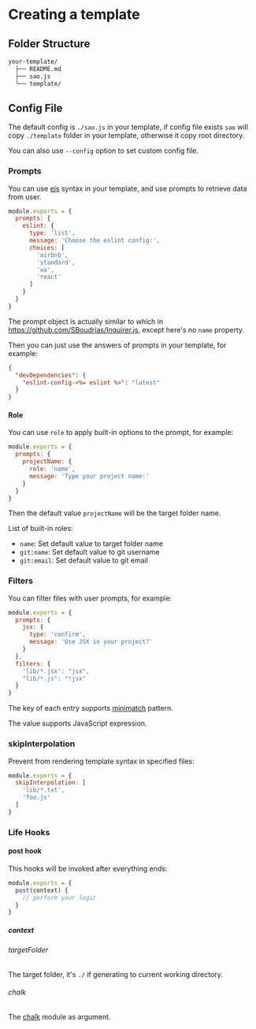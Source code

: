 # Creating a template

## Folder Structure

```bash
your-template/
  ├── README.md
  ├── sao.js
  └── template/
```

## Config File

The default config is `./sao.js` in your template, if config file exists `sao` will copy `./template` folder in your template, otherwise it copy root directory.

You can also use `--config` option to set custom config file.

### Prompts

You can use [ejs](http://ejs.co/) syntax in your template, and use prompts to retrieve data from user.

```js
module.exports = {
  prompts: {
    eslint: {
      type: 'list',
      message: 'Choose the eslint config:',
      choices: [
        'airbnb',
        'standard',
        'xo',
        'react'
      ]
    }
  }
}
```

The prompt object is actually similar to which in https://github.com/SBoudrias/Inquirer.js, except here's no `name` property.

Then you can just use the answers of prompts in your template, for example:

```json
{
  "devDependencies": {
    "eslint-config-<%= eslint %>": "latest"
  }
}
```

#### Role

You can use `role` to apply built-in options to the prompt, for example:

```js
module.exports = {
  prompts: {
    projectName: {
      role: 'name',
      message: 'Type your project name:'
    }
  }
}
```

Then the default value `projectName` will be the target folder name.

List of built-in roles:

- `name`: Set default value to target folder name
- `git:name`: Set default value to git username
- `git:email`: Set default value to git email

### Filters

You can filter files with user prompts, for example:

```js
module.exports = {
  prompts: {
    jsx: {
      type: 'confirm',
      message: 'Use JSX in your project?'
    }
  },
  filters: {
    'lib/*.jsx': "jsx",
    "lib/*.js": "!jsx"
  }
}
```

The key of each entry supports [minimatch](https://github.com/isaacs/minimatch#features) pattern.

The value supports JavaScript expression.

### skipInterpolation

Prevent from rendering template syntax in specified files:

```js
module.exports = {
  skipInterpolation: [
    'lib/*.txt',
    'foo.js'
  ]
}
```

### Life Hooks

#### post hook

This hooks will be invoked after everything ends:

```js
module.exports = {
  post(context) {
    // perform your logic
  }
}
```

##### context

###### targetFolder

The target folder, it's `./` if generating to current working directory.

###### chalk

The [chalk](https://github.com/chalk/chalk) module as argument.
